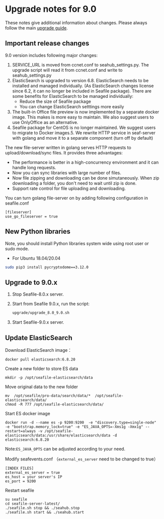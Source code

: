 # Upgrade notes for 9.0

These notes give additional information about changes.
Please always follow the main [upgrade guide](./upgrade.md).

## Important release changes

9.0 version includes following major changes:

1. SERVICE_URL is moved from ccnet.conf to seahub_settings.py. The upgrade script will read it from ccnet.conf and write to seahub_settings.py
2. ElasticSearch is upgraded to version 6.8. ElasticSearch needs to be installed and managed individually. (As ElasticSearch changes license since 6.2, it can no longer be included in Seafile package). There are some benefits for ElasticSearch to be managed individually:
    * Reduce the size of Seafile package
    * You can change ElasticSearch setttings more easily
3. The built-in Office file preview is now implemented by a separate docker image. This makes is more easy to maintain. We also suggest users to use OnlyOffice as an alternative.
4. Seafile package for CentOS is no longer maintained. We suggest users to migrate to Docker images.5. We rewrite HTTP service in seaf-server with golang and move it to a separate component (turn off by default)

The new file-server written in golang serves HTTP requests to upload/download/sync files. It provides three advantages:

* The performance is better in a high-concurrency environment and it can handle long requests.
* Now you can sync libraries with large number of files.
* Now file zipping and downloading can be done simutaneously. When zip downloading a folder, you don't need to wait until zip is done.
* Support rate control for file uploading and downloading.

You can turn golang file-server on by adding following configuration in seafile.conf

```
[fileserver]
use_go_fileserver = true
```

## New Python libraries

Note, you should install Python libraries system wide using root user or sudo mode.

* For Ubuntu 18.04/20.04

```sh
sudo pip3 install pycryptodome==3.12.0
```


## Upgrade to 9.0.x

1. Stop Seafile-8.0.x server.
2. Start from Seafile 9.0.x, run the script:

    ```sh
    upgrade/upgrade_8.0_9.0.sh
    ```

3. Start Seafile-9.0.x server.


## Update ElasticSearch

Download ElasticSearch image：

```
docker pull elasticsearch:6.8.20
```

Create a new folder to store ES data

```
mkdir -p /opt/seafile-elasticsearch/data 
```

Move original data to the new folder

```
mv  /opt/seafile/pro-data/search/data/*  /opt/seafile-elasticsearch/data/
chmod -R 777 /opt/seafile-elasticsearch/data/
```

Start ES docker image

```
docker run -d --name es -p 9200:9200  -e "discovery.type=single-node" -e "bootstrap.memory_lock=true" -e "ES_JAVA_OPTS=-Xms1g -Xmx1g" --restart=always -v /opt/seafile-elasticsearch/data:/usr/share/elasticsearch/data -d elasticsearch:6.8.20

```

Note:`ES_JAVA_OPTS` can be adjusted according to your need.

Modify seafevents.conf （`external_es_server` need to be changed to true）

```
[INDEX FILES]
external_es_server = true
es_host = your server's IP
es_port = 9200
```

Restart seafile

```
su seafile
cd seafile-server-latest/
./seafile.sh stop && ./seahub.stop 
./seafile.sh start && ./seahub.start 
```
